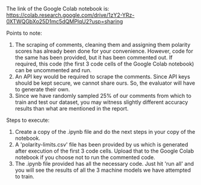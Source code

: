 The link of the Google Colab notebook is: https://colab.research.google.com/drive/1zY2-YRz-0XTWQGbXo25D1mc5dQMPlqU2?usp=sharing

Points to note:
1. The scraping of comments, cleaning them and assigning them polarity scores has already been done for your convenience. However, code for the same has been provided, but it has been commented out. If required, this code (the first 3 code cells of the Google Colab notebook) can be uncommented and run.
2. An API key would be required to scrape the comments. Since API keys should be kept secure, we cannot share ours. So, the evaluator will have to generate their own.
3. Since we have randomly sampled 25% of our comments from which to train and test our dataset, you may witness slightly different accuracy results than what are mentioned in the report.

Steps to execute:
1. Create a copy of the .ipynb file and do the next steps in your copy of the notebook.
2. A 'polarity-limits.csv' file has been provided by us which is generated after execution of the first 3 code cells. Upload that to the Google Colab notebook if you choose not to run the commented code.
3. The .ipynb file provided has all the necessary code. Just hit 'run all' and you will see the results of all the 3 machine models we have attempted to train.